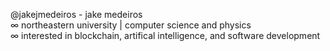 @jakejmedeiros - jake medeiros <br/>
∞ northeastern university | computer science and physics <br/>
∞ interested in blockchain, artifical intelligence, and software development <br/> 

<!---
jakejmedeiros/jakejmedeiros is a ✨ special ✨ repository because its `README.md` (this file) appears on your GitHub profile.
You can click the Preview link to take a look at your changes.
--->
